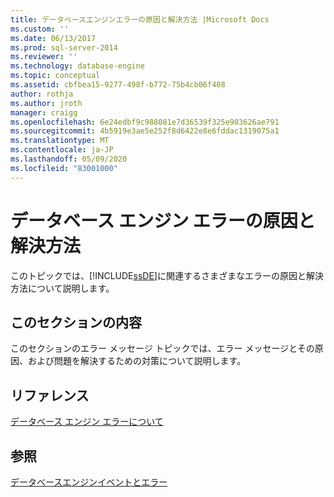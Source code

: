 ```yaml
---
title: データベースエンジンエラーの原因と解決方法 |Microsoft Docs
ms.custom: ''
ms.date: 06/13/2017
ms.prod: sql-server-2014
ms.reviewer: ''
ms.technology: database-engine
ms.topic: conceptual
ms.assetid: cbfbea15-9277-498f-b772-75b4cb06f408
author: rothja
ms.author: jroth
manager: craigg
ms.openlocfilehash: 6e24edbf9c988081e7d36539f325e903626ae791
ms.sourcegitcommit: 4b5919e3ae5e252f8d6422e8e6fddac1319075a1
ms.translationtype: MT
ms.contentlocale: ja-JP
ms.lasthandoff: 05/09/2020
ms.locfileid: "83001000"
---
```

# <a name="cause-and-resolution-of-database-engine-errors"></a>データベース エンジン エラーの原因と解決方法
  このトピックでは、[!INCLUDE[ssDE](../includes/ssde-md.md)]に関連するさまざまなエラーの原因と解決方法について説明します。  
  
## <a name="in-this-section"></a>このセクションの内容  
 このセクションのエラー メッセージ トピックでは、エラー メッセージとその原因、および問題を解決するための対策について説明します。  
  
## <a name="reference"></a>リファレンス  
 [データベース エンジン エラーについて](../relational-databases/native-client-ole-db-errors/errors.md)  
  
## <a name="see-also"></a>参照  
 [データベースエンジンイベントとエラー](../relational-databases/errors-events/database-engine-events-and-errors.md)  
  
  
